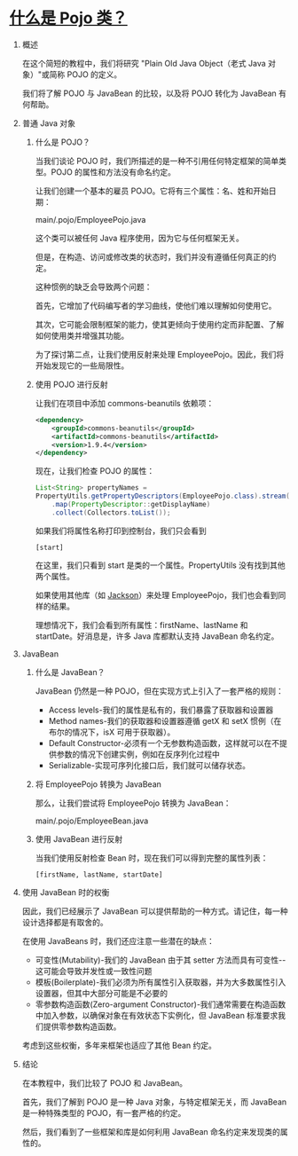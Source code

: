 # [什么是 Pojo 类？](https://www.baeldung.com/java-pojo-class)

1. 概述

    在这个简短的教程中，我们将研究 "Plain Old Java Object（老式 Java 对象）"或简称 POJO 的定义。

    我们将了解 POJO 与 JavaBean 的比较，以及将 POJO 转化为 JavaBean 有何帮助。

2. 普通 Java 对象

    1. 什么是 POJO？

        当我们谈论 POJO 时，我们所描述的是一种不引用任何特定框架的简单类型。POJO 的属性和方法没有命名约定。

        让我们创建一个基本的雇员 POJO。它将有三个属性：名、姓和开始日期：

        main/.pojo/EmployeePojo.java

        这个类可以被任何 Java 程序使用，因为它与任何框架无关。

        但是，在构造、访问或修改类的状态时，我们并没有遵循任何真正的约定。

        这种惯例的缺乏会导致两个问题：

        首先，它增加了代码编写者的学习曲线，使他们难以理解如何使用它。

        其次，它可能会限制框架的能力，使其更倾向于使用约定而非配置、了解如何使用类并增强其功能。

        为了探讨第二点，让我们使用反射来处理 EmployeePojo。因此，我们将开始发现它的一些局限性。

    2. 使用 POJO 进行反射

        让我们在项目中添加 commons-beanutils 依赖项：

        ```xml
        <dependency>
            <groupId>commons-beanutils</groupId>
            <artifactId>commons-beanutils</artifactId>
            <version>1.9.4</version>
        </dependency>
        ```

        现在，让我们检查 POJO 的属性：

        ```java
        List<String> propertyNames =
        PropertyUtils.getPropertyDescriptors(EmployeePojo.class).stream()
            .map(PropertyDescriptor::getDisplayName)
            .collect(Collectors.toList());
        ```

        如果我们将属性名称打印到控制台，我们只会看到

        `[start]`

        在这里，我们只看到 start 是类的一个属性。PropertyUtils 没有找到其他两个属性。

        如果使用其他库（如 [Jackson](https://www.baeldung.com/jackson)）来处理 EmployeePojo，我们也会看到同样的结果。

        理想情况下，我们会看到所有属性：firstName、lastName 和 startDate。好消息是，许多 Java 库都默认支持 JavaBean 命名约定。

3. JavaBean

    1. 什么是 JavaBean？

        JavaBean 仍然是一种 POJO，但在实现方式上引入了一套严格的规则：

        - Access levels-我们的属性是私有的，我们暴露了获取器和设置器
        - Method names-我们的获取器和设置器遵循 getX 和 setX 惯例（在布尔的情况下，isX 可用于获取器）。
        - Default Constructor-必须有一个无参数构造函数，这样就可以在不提供参数的情况下创建实例，例如在反序列化过程中
        - Serializable-实现可序列化接口后，我们就可以储存状态。

    2. 将 EmployeePojo 转换为 JavaBean

        那么，让我们尝试将 EmployeePojo 转换为 JavaBean：

        main/.pojo/EmployeeBean.java

    3. 使用 JavaBean 进行反射

        当我们使用反射检查 Bean 时，现在我们可以得到完整的属性列表：

        `[firstName, lastName, startDate]`

4. 使用 JavaBean 时的权衡

    因此，我们已经展示了 JavaBean 可以提供帮助的一种方式。请记住，每一种设计选择都是有取舍的。

    在使用 JavaBeans 时，我们还应注意一些潜在的缺点：

    - 可变性(Mutability)-我们的 JavaBean 由于其 setter 方法而具有可变性--这可能会导致并发性或一致性问题
    - 模板(Boilerplate)-我们必须为所有属性引入获取器，并为大多数属性引入设置器，但其中大部分可能是不必要的
    - 零参数构造函数(Zero-argument Constructor)-我们通常需要在构造函数中加入参数，以确保对象在有效状态下实例化，但 JavaBean 标准要求我们提供零参数构造函数。

    考虑到这些权衡，多年来框架也适应了其他 Bean 约定。

5. 结论

    在本教程中，我们比较了 POJO 和 JavaBean。

    首先，我们了解到 POJO 是一种 Java 对象，与特定框架无关，而 JavaBean 是一种特殊类型的 POJO，有一套严格的约定。

    然后，我们看到了一些框架和库是如何利用 JavaBean 命名约定来发现类的属性的。
